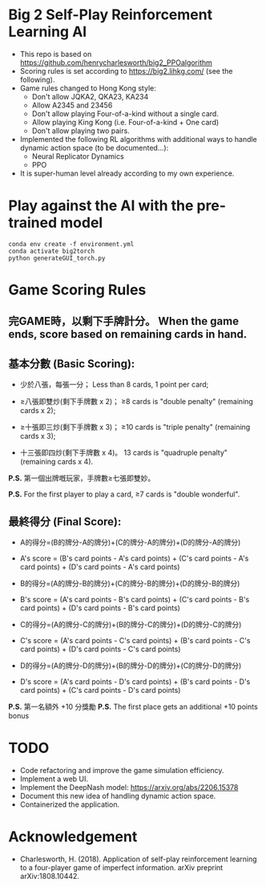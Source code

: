 # Big 2 Self-Play Reinforcement Learning AI


- This repo is based on https://github.com/henrycharlesworth/big2_PPOalgorithm
- Scoring rules is set according to https://big2.lihkg.com/ (see the following).
- Game rules changed to Hong Kong style:
  - Don't allow JQKA2, QKA23, KA234
  - Allow A2345 and 23456
  - Don't allow playing Four-of-a-kind without a single card.
  - Allow playing King Kong (i.e. Four-of-a-kind + One card)
  - Don't allow playing two pairs.
- Implemented the following RL algorithms with additional ways to handle dynamic action space (to be documented...):
  - Neural Replicator Dynamics
  - PPO
- It is super-human level already according to my own experience.

# Play against the AI with the pre-trained model
```
conda env create -f environment.yml
conda activate big2torch
python generateGUI_torch.py
```

# Game Scoring Rules

## 完GAME時，以剩下手牌計分。 When the game ends, score based on remaining cards in hand.

## 基本分數 (Basic Scoring):

- 少於八張，每張一分；
  Less than 8 cards, 1 point per card;

- ≥八張即雙炒(剩下手牌數 x 2)；
  ≥8 cards is "double penalty" (remaining cards x 2);

- ≥十張即三炒(剩下手牌數 x 3)；
  ≥10 cards is "triple penalty" (remaining cards x 3);

- 十三張即四炒(剩下手牌數 x 4)。
  13 cards is "quadruple penalty" (remaining cards x 4).

**P.S.** 第一個出牌嘅玩家，手牌數≥七張即雙妙。

**P.S.** For the first player to play a card, ≥7 cards is "double wonderful".

## 最終得分 (Final Score):

- A的得分=(B的牌分-A的牌分)+(C的牌分-A的牌分)+(D的牌分-A的牌分)
- A's score = (B's card points - A's card points) + (C's card points - A's card points) + (D's card points - A's card points)

- B的得分=(A的牌分-B的牌分)+(C的牌分-B的牌分)+(D的牌分-B的牌分)
- B's score = (A's card points - B's card points) + (C's card points - B's card points) + (D's card points - B's card points)

- C的得分=(A的牌分-C的牌分)+(B的牌分-C的牌分)+(D的牌分-C的牌分)
- C's score = (A's card points - C's card points) + (B's card points - C's card points) + (D's card points - C's card points)

- D的得分=(A的牌分-D的牌分)+(B的牌分-D的牌分)+(C的牌分-D的牌分)
- D's score = (A's card points - D's card points) + (B's card points - D's card points) + (C's card points - D's card points)

**P.S.** 第一名額外 +10 分獎勵
**P.S.** The first place gets an additional +10 points bonus


# TODO
- Code refactoring and improve the game simulation efficiency.
- Implement a web UI.
- Implement the DeepNash model: https://arxiv.org/abs/2206.15378
- Document this new idea of handling dynamic action space.
- Containerized the application.


# Acknowledgement
- Charlesworth, H. (2018). Application of self-play reinforcement learning to a four-player game of imperfect information. arXiv preprint arXiv:1808.10442.
